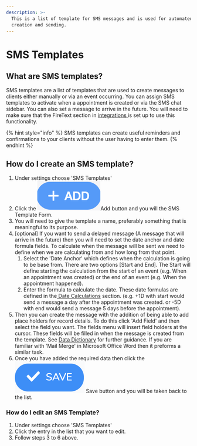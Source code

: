```yaml
---
description: >-
  This is a list of template for SMS messages and is used for automated message
  creation and sending.
---
```


# SMS Templates

## What are SMS templates?

SMS templates are a list of templates that are used to create messages to clients either manually or via an event occurring. You can assign SMS templates to activate when a appointment is created or via the SMS chat sidebar. You can also set a message to arrive in the future. You will need to make sure that the FireText section in [integrations ](general/integrations-tab.md#firetext)is set up to use this functionality.

{% hint style="info" %}
SMS templates can create useful reminders and confirmations to your clients without the user having to enter them.
{% endhint %}

## How do I create an SMS template?

1. Under settings choose 'SMS Templates'
2. Click the ![](../../.gitbook/assets/screenshot-2019-01-23-at-13.22.51.png)Add button and you will the SMS Template Form.
3. You will need to give the template a name, preferably something that is meaningful to its purpose.
4. \[optional\] If you want to send a delayed message \(A message that will arrive in the future\) then you will need to set the  date anchor and date formula fields. To calculate when the message will be sent we need to define when we are calculating from and how long from that point. 
   1. Select the 'Date Anchor' which defines when the calculation is going to be base from. There are two options \[Start and End\]. The Start will define starting the calculation from the start of an event \(e.g. When an appointment was created\) or the end of an event \(e.g. When the appointment happened\).
   2. Enter the formula to calculate the date. These date formulas are defined in the[ Date Calculations](../../technical-user-guides/date-calculations.md) section. \(e.g. +1D with start would send a message a day after the appointment was created. or -5D with end would send a message 5 days before the appointment\).
5. Then you can create the message with the addition of being able to add place holders for record details. To do this click  'Add Field' and then select the field you want. The fields menu will insert field holders at the cursor. These fields will be filled in when the message is created from the template. See [Data Dictionary](../../technical-user-guides/data-dictionary.md) for further guidance. If you are familiar with 'Mail Merge' in Microsoft Office Word then it preforms a similar task.
6. Once you have added the required data then click the ![](../../.gitbook/assets/screenshot-2020-01-31-at-10.47.16.png) Save button and you will be taken back to the list.

### How do I edit an SMS Template?

1. Under settings choose 'SMS Templates'
2. Click the entry in the list that you want to edit.
3. Follow steps 3 to 6 above.

